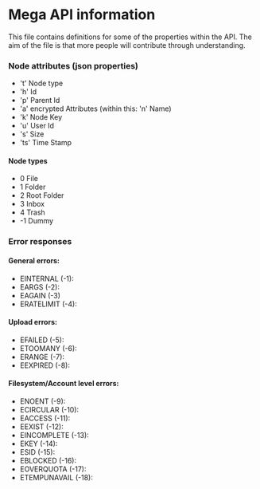 Mega API information
=====================

This file contains definitions for some of the properties within the API. The aim of the file is that more people will contribute through understanding.


### Node attributes (json properties)

*   't' Node type
*   'h' Id
*   'p' Parent Id
*   'a' encrypted Attributes (within this: 'n' Name)
*   'k' Node Key
*   'u' User Id
*   's' Size
*   'ts' Time Stamp

#### Node types

*   0 File
*   1 Folder
*   2 Root Folder
*   3 Inbox
*   4 Trash
*   -1 Dummy


### Error responses

#### General errors:
*   EINTERNAL (-1):
*   EARGS (-2):
*   EAGAIN (-3)
*   ERATELIMIT (-4):

#### Upload errors:
*   EFAILED (-5):
*   ETOOMANY (-6):
*   ERANGE (-7):
*   EEXPIRED (-8):

#### Filesystem/Account level errors:
*   ENOENT (-9):
*   ECIRCULAR (-10):
*   EACCESS (-11):
*   EEXIST (-12):
*   EINCOMPLETE (-13):
*   EKEY (-14):
*   ESID (-15):
*   EBLOCKED (-16):
*   EOVERQUOTA (-17):
*   ETEMPUNAVAIL (-18):

